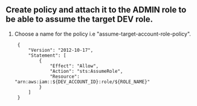 ## Create policy and attach it to the ADMIN role to be able to assume the target DEV role.<a name="create-service-account-iam-role"></a>

1. Choose a name for the policy  i.e "assume-target-account-role-policy".

   ```
    {
        "Version": "2012-10-17",
        "Statement": [
            {
                "Effect": "Allow",
                "Action": "sts:AssumeRole",
                "Resource": "arn:aws:iam::${DEV_ACCOUNT_ID}:role/${ROLE_NAME}"
            }
        ]
    }
   ```
